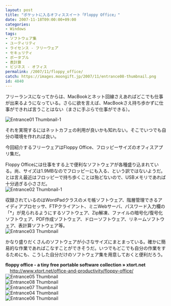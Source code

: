 ```yaml
---
layout: post
title: "ポケットに入るオフィススイート「Floppy Office」"
date: 2007-11-18T09:00:00+09:00
categories:
- Windows
tags: 
- ソフトウェア集
- ユーティリティ
- ライセンス - フリーウェア
- セキュリティ
- ポータブル
- 表計算
- ビジネス - オフィス
permalink: /2007/11/floppy_office/
catch: https://images.moongift.jp/2007/11/entrance08-thumbnail.png
id: 4840
---
```

フリーランスになってからは、MacBookとネット回線さえあればどこでも仕事が出来るようになっている。さらに欲を言えば、MacBookさえ持ち歩かずに仕事ができれば言うことはない（まさに手ぶらで仕事ができる）。   
  
 ![Entrance01 Thumbnail-1](https://images.moongift.jp/2007/11/entrance01-thumbnail-1.png)  
  
それを実現するにはネットカフェの利用が良いかも知れない。そこでいつでも自分の環境を作れれば良い。   
  
今回紹介するフリーウェアはFloppy Office、フロッピーサイズのオフィスアプリ集だ。   
<!--more-->  
Floppy Officeには仕事をする上で便利なソフトウェアが各種盛り込まれている。尚、サイズは1.9MBなのでフロッピーにも入る、という訳ではないようだ。とは言え最近はフロッピーで持ち歩くことは殆どないので、USBメモリであれば十分過ぎる小ささだ。   
 ![Entrance02 Thumbnail-1](https://images.moongift.jp/2007/11/entrance02-thumbnail-1.png)  
  
収録されているのはWordPadクラスのメモ帳ソフトウェア、階層管理できるアイディアプロセッサ、FTPクライアント、ミニWebサーバ、パスワード入力欄の「\*」が見られるようにするソフトウェア、Zip解凍、ファイルの暗号化/復号化ソフトウェア、PDF作成ソフトウェア、ドローソフトウェア、リネームソフトウェア、表計算ソフトウェア等。   
 ![Entrance03 Thumbnail](https://images.moongift.jp/2007/11/entrance03-thumbnail.png)  
  
かなり盛りだくさんのソフトウェアが小さなサイズにまとまっている。確かに簡易的な作業であればこなすことができそうだ。いつでもどこでも自分の作業をするためにも、こうした自分だけのソフトウェア集を用意しておくと便利だろう。   
  
**floppy office - a tiny free portable software collection » xtort.net**   
　[http://www.xtort.net/office-and-productivity/floppy-office/   
](http://www.xtort.net/office-and-productivity/floppy-office/) ![Entrance05 Thumbnail](https://images.moongift.jp/2007/11/entrance05-thumbnail.png)  
 ![Entrance08 Thumbnail](https://images.moongift.jp/2007/11/entrance08-thumbnail.png)  
 ![Entrance07 Thumbnail](https://images.moongift.jp/2007/11/entrance07-thumbnail.png)  
 ![Entrance04 Thumbnail](https://images.moongift.jp/2007/11/entrance04-thumbnail.png)  
 ![Entrance06 Thumbnail](https://images.moongift.jp/2007/11/entrance06-thumbnail.png)

